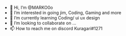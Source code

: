 - 👋 Hi, I’m @MARKO0o
- 👀 I’m interested in going jim, Coding, Gaming and more
- 🌱 I’m currently learning Coding/ ui ux design
- 💞️ I’m looking to collaborate on ...
- 📫 How to reach me on discord Kuragari#1271

<!---
MARKO0o/MARKO0o is a ✨ special ✨ repository because its `README.md` (this file) appears on your GitHub profile.
You can click the Preview link to take a look at your changes.
--->
